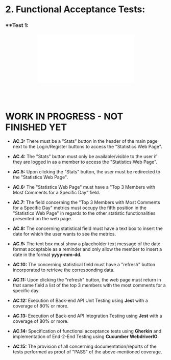 # 2. Functional Acceptance Tests:

### **Test 1: 

<h6 align="center">

![**US017.api.test.ts**](/US017.test.api.ts)

</h6>

<br>

# WORK IN PROGRESS - NOT FINISHED YET

* **AC.3:** There must be a "Stats" button in the header of the main page next to the Login/Register buttons to access the "Statistics Web Page".

* **AC.4:** The "Stats" button must only be available/visible to the user if they are logged in as a member to access the "Statistics Web Page".

* **AC.5:** Upon clicking the "Stats" button, the user must be redirected to the "Statistics Web Page".

* **AC.6:** The "Statistics Web Page" must have a "Top 3 Members with Most Comments for a Specific Day" field.

* **AC.7:** The field concerning the "Top 3 Members with Most Comments for a Specific Day" metrics must occupy the fifth position in the "Statistics Web Page" in regards to the other statistic functionalities presented on the web page.

* **AC.8:** The concerning statistical field must have a text box to insert the date for which the user wants to see the metrics.

* **AC.9:** The text box must show a placeholder text message of the date format acceptable as a reminder and only allow the member to insert a date in the format **yyyy-mm-dd**.

* **AC.10:** The concerning statistical field must have a "refresh" button incorporated to retrieve the corresponding data.

* **AC.11:** Upon clicking the "refresh" button, the web page must return in that same field a list of the top 3 members with the most comments for a specific day.

* **AC.12:** Execution of Back-end API Unit Testing using **Jest** with a coverage of 80% or more.

* **AC.13:** Execution of Back-end API Integration Testing using **Jest** with a coverage of 80% or more.

* **AC.14:** Specification of functional acceptance tests using **Gherkin** and implementation of End-2-End Testing using **Cucumber** **WebdriverIO**.

* **AC.15:** The provision of all concerning documentation/reports of the tests performed as proof of "PASS" of the above-mentioned coverage.
